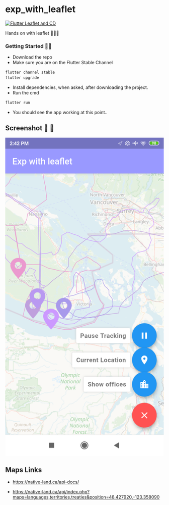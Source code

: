 # exp_with_leaflet

[![Flutter Leaflet and CD](https://github.com/AseemWangoo/exp_with_leaflet/workflows/Flutter%20Leaflet%20and%20CD/badge.svg)](https://github.com/AseemWangoo/exp_with_leaflet/actions)

Hands on with leaflet 👻👻👻

### Getting Started 🎯🎯

- Download the repo
- Make sure you are on the Flutter Stable Channel

```dart
flutter channel stable
flutter upgrade

```

- Install dependencies, when asked, after downloading the project.
- Run the cmd 

```dart
flutter run

```

- You should see the app working at this point..

## Screenshot 🤳 🤳

![Leaflet screenshot](https://github.com/AseemWangoo/exp_with_leaflet/blob/develop/Leaflet_screenshot.png)

## Maps Links

- https://native-land.ca/api-docs/

- https://native-land.ca/api/index.php?maps=languages,territories,treaties&position=48.427920,-123.358090
